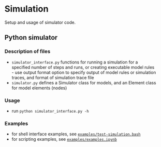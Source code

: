 
# Simulation

Setup and usage of simulator code.
        
## Python simulator

### Description of files
- `simulator_interface.py` functions for running a simulation for a specified number of steps and runs, or creating executable model rules
        - use output format option to specify output of model rules or simulation traces, and format of simulation trace file
- `simulator.py` defines a Simulator class for models, and an Element class for model elements (nodes)

### Usage
- run `python simulator_interface.py -h`

### Examples
- for shell interface examples, see [`examples/test-simulation.bash`](examples/test-simulation.bash)
- for scripting examples, see [`examples/examples.ipynb`](examples/examples.ipynb)

